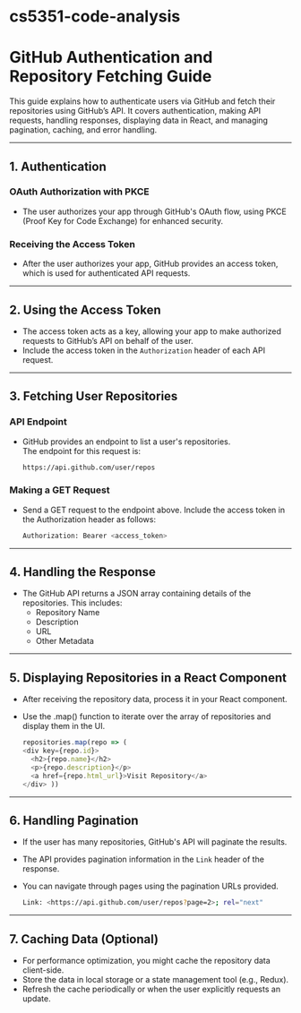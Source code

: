 # cs5351-code-analysis
# GitHub Authentication and Repository Fetching Guide

This guide explains how to authenticate users via GitHub and fetch their repositories using GitHub’s API. It covers authentication, making API requests, handling responses, displaying data in React, and managing pagination, caching, and error handling.

---

## 1. Authentication

### OAuth Authorization with PKCE
- The user authorizes your app through GitHub's OAuth flow, using PKCE (Proof Key for Code Exchange) for enhanced security.

### Receiving the Access Token
- After the user authorizes your app, GitHub provides an access token, which is used for authenticated API requests.

---

## 2. Using the Access Token

- The access token acts as a key, allowing your app to make authorized requests to GitHub’s API on behalf of the user.
- Include the access token in the `Authorization` header of each API request.

---

## 3. Fetching User Repositories

### API Endpoint
- GitHub provides an endpoint to list a user's repositories.  
  The endpoint for this request is:

  ```bash
  https://api.github.com/user/repos

### Making a GET Request
- Send a GET request to the endpoint above.
  Include the access token in the Authorization header as follows:

  ```bash
  Authorization: Bearer <access_token>

---

## 4. Handling the Response
- The GitHub API returns a JSON array containing details of the repositories. This includes:
  - Repository Name
  - Description
  - URL
  - Other Metadata

---

## 5. Displaying Repositories in a React Component

- After receiving the repository data, process it in your React component.

- Use the .map() function to iterate over the array of repositories and display them in the UI.

  ```javascript
  repositories.map(repo => (
  <div key={repo.id}>
    <h2>{repo.name}</h2>
    <p>{repo.description}</p>
    <a href={repo.html_url}>Visit Repository</a>
  </div> ))

---

## 6. Handling Pagination

- If the user has many repositories, GitHub's API will paginate the results.
- The API provides pagination information in the `Link` header of the response.
- You can navigate through pages using the pagination URLs provided.

  ```bash
  Link: <https://api.github.com/user/repos?page=2>; rel="next"

---

## 7. Caching Data (Optional)

- For performance optimization, you might cache the repository data client-side.
- Store the data in local storage or a state management tool (e.g., Redux).
- Refresh the cache periodically or when the user explicitly requests an update.
